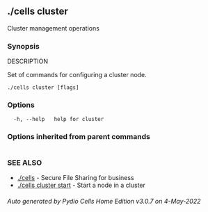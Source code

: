 ## ./cells cluster

Cluster management operations

### Synopsis


DESCRIPTION

  Set of commands for configuring a cluster node.


```
./cells cluster [flags]
```

### Options

```
  -h, --help   help for cluster
```

### Options inherited from parent commands

```
```

### SEE ALSO

* [./cells](./cells)	 - Secure File Sharing for business
* [./cells cluster start](./cells-cluster-start)	 - Start a node in a cluster

###### Auto generated by Pydio Cells Home Edition v3.0.7 on 4-May-2022
